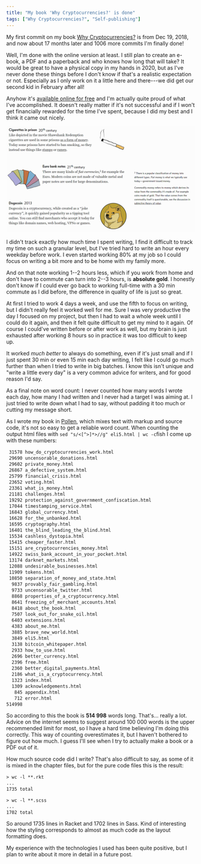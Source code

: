 ```yaml
---
title: "My book 'Why Cryptocurrencies?' is done"
tags: ["Why Cryptocurrencies?", "Self-publishing"]
---
```


My first commit on my book [Why Cryptocurrencies?][main] is from Dec 19, 2018, and now about 17 months later and 1006 more commits I'm finally done!

Well, I'm done with the online version at least. I still plan to create an e-book, a PDF and a paperback and who knows how long that will take? It would be great to have a physical copy in my hands in 2020, but as I've never done these things before I don't know if that's a realistic expectation or not. Especially as I only work on it a little here and there---we did get our second kid in February after all!

Anyhow it's [available online for free][main] and I'm actually quite proud of what I've accomplished. It doesn't really matter if it's not successful and if I won't get financially rewarded for the time I've spent, because I did my best and I think it came out nicely.

![A screenshot of the chapter "What is money?"](/images/whycrypto/ex_money.png)

I didn't track exactly how much time I spent writing, I find it difficult to track my time on such a granular level, but I've tried hard to write an hour every weekday before work. I even started working 80% at my job so I could focus on writing a bit more and to be home with my family more.

And on that note working 1--2 hours less, which if you work from home and don't have to commute can turn into 2--3 hours, is **absolute gold**. I honestly don't know if I could ever go back to working full-time with a 30 min commute as I did before, the difference in quality of life is just so great.

At first I tried to work 4 days a week, and use the fifth to focus on writing, but I didn't really feel it worked well for me. Sure I was very productive the day I focused on my project, but then I had to wait a whole week until I could do it again, and then it felt quite difficult to get my mind to it again. Of course I could've written before or after work as well, but my brain is just exhausted after working 8 hours so in practice it was too difficult to keep up.

It worked *much better* to always do something, even if it's just small and if I just spent 30 min or even 15 min each day writing, I felt like I could go much further than when I tried to write in big batches. I know this isn't unique and "write a little every day" is a very common advice for writers, and for good reason I'd say.

As a final note on word count: I never counted how many words I wrote each day, how many I had written and I never had a target I was aiming at. I just tried to write down what I had to say, without padding it too much or cutting my message short.

As I wrote my book in [Pollen][pollen], which mixes text with markup and source code, it's not so easy to get a reliable word count. When counting the output html files with `sed "s/<[^>]*>//g" eli5.html | wc -c`fish I come up with these numbers:

```
 31578 how_do_cryptocurrencies_work.html
 29690 uncensorable_donations.html
 29602 private_money.html
 26867 a_defective_system.html
 25799 financial_crisis.html
 23652 voting.html
 23361 what_is_money.html
 21181 challenges.html
 19292 protection_against_government_confiscation.html
 17044 timestamping_service.html
 16843 global_currency.html
 16628 for_the_unbanked.html
 16595 cryptography.html
 16401 the_blind_leading_the_blind.html
 15534 cashless_dystopia.html
 15415 cheaper_faster.html
 15151 are_cryptocurrencies_money.html
 14922 swiss_bank_account_in_your_pocket.html
 13174 darknet_markets.html
 12088 undesirable_businesses.html
 11909 tokens.html
 10850 separation_of_money_and_state.html
  9837 provably_fair_gambling.html
  9733 uncensorable_twitter.html
  8868 properties_of_a_cryptocurrency.html
  8641 freezing_of_merchant_accounts.html
  8418 about_the_book.html
  7507 look_out_for_snake_oil.html
  6403 extensions.html
  4383 about_me.html
  3885 brave_new_world.html
  3849 eli5.html
  3138 bitcoin_whitepaper.html
  2933 how_to_use.html
  2696 better_currency.html
  2396 free.html
  2360 better_digital_payments.html
  2186 what_is_a_cryptocurrency.html
  1323 index.html
  1309 acknowledgements.html
   845 appendix.html
   712 error.html
514998
```

So according to this the book is **514 998** words long. That's... really a lot. Advice on the internet seems to suggest around 100 000 words is the upper recommended limit for most, so I have a hard time believing I'm doing this correctly. This way of counting overestimates it, but I haven't bothered to figure out how much. I guess I'll see when I try to actually make a book or a PDF out of it.

How much source code did I write? That's also difficult to say, as some of it is mixed in the chapter files, but for the pure code files this is the result:

```fish
> wc -l **.rkt
...
1735 total
```

```fish
> wc -l **.scss
...
1702 total
```

So around 1735 lines in Racket and 1702 lines in Sass. Kind of interesting how the styling corresponds to almost as much code as the layout formatting does.

My experience with the technologies I used has been quite positive, but I plan to write about it more in detail in a future post.

[main]: https://whycryptocurrencies.com/ "Why Cryptocurrencies?"
[pollen]: https://docs.racket-lang.org/pollen/ "Pollen: the book is a program"
[racket]: https://racket-lang.org/ "Racket"
[sass]: https://sass-lang.com/ "Sass: CSS with superpowers"

